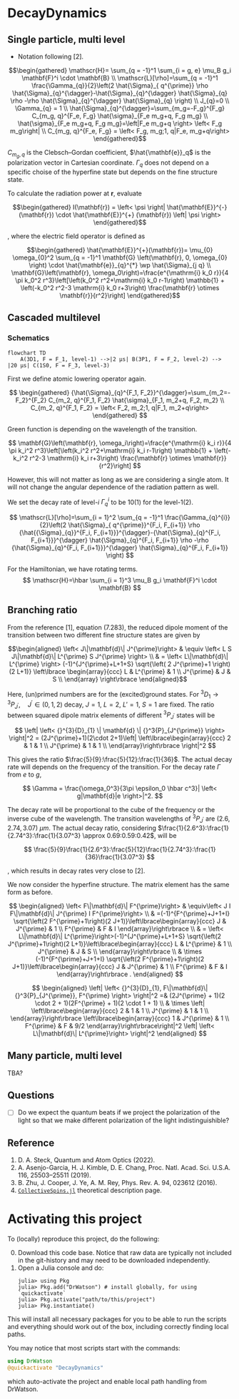 # DecayDynamics

## Single particle, multi level

- Notation following [2].

$$\begin{gathered}
\mathscr{H}= \sum_{q = -1}^1 \sum_{i = g, e} \mu_B g_i \mathbf{F}^i \cdot \mathbf{B} \\
\mathscr{L}[\rho]=\sum_{q = -1}^1 \frac{\Gamma_{q}}{2}\left(2 \hat{\Sigma}_{ q^{\prime}} \rho \hat{\Sigma}_{q}^{\dagger}-\hat{\Sigma}_{q}^{\dagger} \hat{\Sigma}_{q} \rho -\rho \hat{\Sigma}_{q}^{\dagger} \hat{\Sigma}_{q} \right) \\
J_{q}=0 \\
\Gamma_{q} = 1 \\
\hat{\Sigma}_{q}^{\dagger}=\sum_{m_g=-F_g}^{F_g} C_{m_g, q}^{F_e, F_g} \hat{\sigma}_{F_e m_g+q, F_g m_g} \\
\hat{\sigma}_{F_e m_g+q, F_g m_g}=\left|F_e m_g+q \right> \left< F_g m_g\right| \\
C_{m_g, q}^{F_e, F_g} = \left< F_g, m_g;1, q|F_e, m_g+q\right>
\end{gathered}$$

$C_{m_g, q}$ is the Clebsch–Gordan coefficient, $\hat{\mathbf{e}}_q$ is the polarization vector in Cartesian coordinate. $\Gamma_q$ does not depend on a specific choise of the hyperfine state but depends on the fine structure state.

To calculate the radiation power at $\mathbf{r}$, evaluate 

$$\begin{gathered}
I(\mathbf{r}) = \left< \psi \right| \hat{\mathbf{E}}^{-} (\mathbf{r}) \cdot \hat{\mathbf{E}}^{+} (\mathbf{r}) \left| \psi \right>
\end{gathered}$$

, where the electric field operator is defined as

$$\begin{gathered}
\hat{\mathbf{E}}^{+}(\mathbf{r})= \mu_{0} \omega_{0}^2 \sum_{q = -1}^1 \mathbf{G} \left(\mathbf{r}, 0, \omega_{0} \right) \cdot \hat{\mathbf{e}}_{q}^{*} \wp \hat{\Sigma}_{j q} \\
\mathbf{G}\left(\mathbf{r}, \omega_0\right)=\frac{e^{\mathrm{i} k_0 r}}{4 \pi k_0^2 r^3}\left[\left(k_0^2 r^2+\mathrm{i} k_0 r-1\right) \mathbb{1} + \left(-k_0^2 r^2-3 \mathrm{i} k_0 r+3\right) \frac{\mathbf{r} \otimes \mathbf{r}}{r^2}\right]
\end{gathered}$$


## Cascaded multilevel
### Schematics

```mermaid
flowchart TD
    A(3D1, F = F_1, level-1) -->|2 μs| B(3P1, F = F_2, level-2) --> |20 μs| C(1S0, F = F_3, level-3)
```

First we define atomic lowering operator again.

$$
\begin{gathered}
{\hat{\Sigma}_{q}^{F_1, F_2}}^{\dagger}=\sum_{m_2=-F_2}^{F_2} C_{m_2, q}^{F_1, F_2} \hat{\sigma}_{F_1, m_2+q, F_2, m_2} \\
C_{m_2, q}^{F_1, F_2} = \left< F_2, m_2;1, q|F_1, m_2+q\right>
\end{gathered}
$$

Green function is depending on the wavelength of the transition.

$$ 
\mathbf{G}\left(\mathbf{r}, \omega_i\right)=\frac{e^{\mathrm{i} k_i r}}{4 \pi k_i^2 r^3}\left[\left(k_i^2 r^2+\mathrm{i} k_i r-1\right) \mathbb{1} + \left(-k_i^2 r^2-3 \mathrm{i} k_i r+3\right) \frac{\mathbf{r} \otimes \mathbf{r}}{r^2}\right]
$$

However, this will not matter as long as we are considering a single atom. It will not change the angular dependence of the radiation pattern as well. 

We set the decay rate of level-$i$ $\Gamma_q^i$ to be 10(1) for the level-1(2).

$$
\mathscr{L}[\rho]=\sum_{i = 1}^2 \sum_{q = -1}^1 \frac{\Gamma_{q}^{i}}{2}\left(2 \hat{\Sigma}_{ q^{\prime}}^{F_i, F_{i+1}} \rho {\hat{{\Sigma}_{q}}^{F_i, F_{i+1}}}^{\dagger}-{\hat{\Sigma}_{q}^{F_i, F_{i+1}}}^{\dagger} \hat{\Sigma}_{q}^{F_i, F_{i+1}} \rho -\rho {\hat{\Sigma}_{q}^{F_i, F_{i+1}}}^{\dagger} \hat{\Sigma}_{q}^{F_i, F_{i+1}} \right)
$$

For the Hamiltonian, we have rotating terms.
$$
\mathscr{H}=\hbar \sum_{i = 1}^3 \mu_B g_i \mathbf{F}^i \cdot \mathbf{B}
$$

<!-- ### Laser excitation

We expect geometric constraints of the superposition state of level-1.  -->

## Branching ratio
From the reference [1], equation (7.283), the reduced dipole moment of the transition between two different fine structure states are given by


$$\begin{aligned}
\left< J\|\mathbf{d}\| J^{\prime}\right> & \equiv \left< L S J\|\mathbf{d}\| L^{\prime} S J^{\prime} \right> \\
& = \left< L\|\mathbf{d}\| L^{\prime} \right> (-1)^{J^{\prime}+L+1+S} \sqrt{\left( 2 J^{\prime}+1 \right) (2 L+1)} \left\lbrace \begin{array}{ccc}
L & L^{\prime} & 1 \\
J^{\prime} & J & S \\
\end{array} \right\rbrace
\end{aligned}$$

Here, (un)primed numbers are for the (excited)ground states. For ${}^{3}{D}_{1} \rightarrow {}^3{P}_{J^{\prime}}, \quad J^{\prime} \in (0, 1, 2)$ decay, $J = 1$, $L=2$, $L'=1$, $S=1$ are fixed. The ratio between squared dipole matrix elements of different ${}^3{P}_{J^{\prime}}$ states will be 

$$
\left| \left< {}^{3}{D}_{1} \| \mathbf{d} \| {}^3{P}_{J^{\prime}} \right> \right|^2 = (2J^{\prime}+1)(2\cdot 2+1)\left| \left\lbrace\begin{array}{ccc}
2 & 1 & 1 \\
J^{\prime} & 1 & 1 \\
\end{array}\right\rbrace  \right|^2 
$$

This gives the ratio $\frac{5}{9}:\frac{5}{12}:\frac{1}{36}$. The actual decay rate will depends on the frequency of the transition. For the decay rate $\Gamma$ from $e$ to $g$, 

$$
\Gamma = \frac{\omega_0^3}{3\pi \epsilon_0 \hbar c^3}| \left< g|\mathbf{d}|e \right>|^2.
$$

The decay rate will be proportional to the cube of the frequency or the inverse cube of the wavelength. The transition wavelengths of ${}^3{P}_{J^{\prime}}$ are $(2.6, 2.74, 3.07)~\mu m$. The actual decay ratio, considering $\frac{1}{2.6^3}:\frac{1}{2.74^3}:\frac{1}{3.07^3} \approx 0.69:0.59:0.42$, will be

$$
\frac{5}{9}\frac{1}{2.6^3}:\frac{5}{12}\frac{1}{2.74^3}:\frac{1}{36}\frac{1}{3.07^3}
$$

, which results in decay rates very close to [2].

We now consider the hyperfine structure. The matrix element has the same form as before. 

$$
\begin{aligned}
\left< F\|\mathbf{d}\| F^{\prime}\right> & \equiv\left< J I F\|\mathbf{d}\| J^{\prime} I F^{\prime}\right> \\
& =(-1)^{F^{\prime}+J+1+I} \sqrt{\left(2 F^{\prime}+1\right)(2 J+1)}\left\lbrace\begin{array}{ccc}
J & J^{\prime} & 1 \\
F^{\prime} & F & I
\end{array}\right\rbrace \\
& = \left< L\|\mathbf{d}\| L^{\prime}\right>(-1)^{J^{\prime}+L+1+S} \sqrt{\left(2 J^{\prime}+1\right)(2 L+1)}\left\lbrace\begin{array}{ccc}
L & L^{\prime} & 1 \\
J^{\prime} & J & S \\
\end{array}\right\rbrace \\
& \times (-1)^{F^{\prime}+J+1+I} \sqrt{\left(2 F^{\prime}+1\right)(2 J+1)}\left\lbrace\begin{array}{ccc}
J & J^{\prime} & 1 \\
F^{\prime} & F & I
\end{array}\right\rbrace .
\end{aligned}
$$

$$
\begin{aligned}
\left| \left< {}^{3}{D}_{1}, F\|\mathbf{d}\| {}^3{P}_{J^{\prime}}, F^{\prime} \right> \right|^2 =& (2J^{\prime} + 1)(2 \cdot 2 + 1)(2F^{\prime} + 1)(2 \cdot 1 + 1) \\ 
& \times \left|
   \left\lbrace\begin{array}{ccc}
2 & 1 & 1 \\
J^{\prime} & 1 & 1 \\
\end{array}\right\rbrace
\left\lbrace\begin{array}{ccc}
1 & J^{\prime} & 1 \\
F^{\prime} & F & 9/2
\end{array}\right\rbrace\right|^2 \left| \left< L\|\mathbf{d}\| L^{\prime}\right> \right|^2
\end{aligned}
$$

## Many particle, multi level

TBA?
<!-- 
- Notation following [2].

$$\begin{gathered}
\mathscr{H}=\hbar \sum_{i, j=1}^N \sum_{q, q^{\prime}=-1}^1 J_{i j q q^{\prime}} \hat{\Sigma}_{i q}^{\dagger} \hat{\Sigma}_{j q^{\prime}}, \\
\mathscr{L}[\rho]=\sum_{i, j=1}^N \sum_{q, q^{\prime}=-1}^1 \frac{\Gamma_{i j q q^{\prime}}}{2}\left(2 \hat{\Sigma}_{j q^{\prime}} \rho \hat{\Sigma}_{i q}^{\dagger}-\hat{\Sigma}_{i q}^{\dagger} \hat{\Sigma}_{j q^{\prime}} \rho\right. \\
\left.-\rho \hat{\Sigma}_{i q}^{\dagger} \hat{\Sigma}_{j q^{\prime}}\right)
\end{gathered}$$
$$
\begin{aligned}
& J_{i j q q^{\prime}}=-\frac{\mu_0 \omega_0^2}{\hbar}|\wp|^2 \hat{\mathbf{e}}_q \cdot \operatorname{Re} \mathbf{G}\left(\mathbf{r}_i, \mathbf{r}_j, \omega_0\right) \cdot \hat{\mathbf{e}}_{q^{\prime}}^*, \\
& \Gamma_{i j q q^{\prime}}=\frac{2 \mu_0 \omega_0^2}{\hbar}|\wp|^2 \hat{\mathbf{e}}_q \cdot \operatorname{Im} \mathbf{G}\left(\mathbf{r}_i, \mathbf{r}_j, \omega_0\right) \cdot \hat{\mathbf{e}}_{q^{\prime}}^*,
\end{aligned}
$$
$$
\begin{aligned}
& \mathbf{G}\left(\mathbf{r}, \omega_0\right)=\frac{e^{\mathrm{i} k_0 r}}{4 \pi k_0^2 r^3}\left[\left(k_0^2 r^2+\mathrm{i} k_0 r-1\right) \mathbb{1}+\left(-k_0^2 r^2-3 \mathrm{i} k_0 r+3\right) \frac{\mathbf{r} \otimes \mathbf{r}}{r^2}\right], \\
&
\end{aligned}
$$

To calculate the electric field, 
$$
\hat{\mathbf{E}}^{+}(\mathbf{r})=\mu_0 \omega_0^2 \sum_{j=1}^N \sum_{q=-1}^1 \mathbf{G}\left(\mathbf{r}, \mathbf{r}_j, \omega_0\right) \cdot \hat{\mathbf{e}}_q^* \wp \hat{\Sigma}_{j q}
$$ -->
## Questions
- [ ] Do we expect the quantum beats if we project the polarization of the light so that we make different polarization of the light indistinguishible?


## Reference
1.  D. A. Steck, Quantum and Atom Optics (2022).
2.  A. Asenjo-Garcia, H. J. Kimble, D. E. Chang, Proc. Natl. Acad. Sci. U.S.A. 116, 25503–25511 (2019).
3.  B. Zhu, J. Cooper, J. Ye, A. M. Rey, Phys. Rev. A. 94, 023612 (2016).
4.  [`CollectiveSpins.jl`](https://qojulia.github.io/CollectiveSpins.jl/dev/descriptions/) theoretical description page.

# Activating this project

To (locally) reproduce this project, do the following:

0. Download this code base. Notice that raw data are typically not included in the
   git-history and may need to be downloaded independently.
1. Open a Julia console and do:
   ```
   julia> using Pkg
   julia> Pkg.add("DrWatson") # install globally, for using `quickactivate`
   julia> Pkg.activate("path/to/this/project")
   julia> Pkg.instantiate()
   ```
   
This will install all necessary packages for you to be able to run the scripts and
everything should work out of the box, including correctly finding local paths.

You may notice that most scripts start with the commands:
```julia
using DrWatson
@quickactivate "DecayDynamics"
```
which auto-activate the project and enable local path handling from DrWatson.
<!-- This code base is using the [Julia Language](https://julialang.org/) and
[DrWatson](https://juliadynamics.github.io/DrWatson.jl/stable/)
to make a reproducible scientific project named
> DecayDynamics

It is authored by Kyungtae Kim.
<!-- 
To (locally) reproduce this project, do the following:

0. Download this code base. Notice that raw data are typically not included in the
   git-history and may need to be downloaded independently.
1. Open a Julia console and do:
   ```
   julia> using Pkg
   julia> Pkg.add("DrWatson") # install globally, for using `quickactivate`
   julia> Pkg.activate("path/to/this/project")
   julia> Pkg.instantiate()
   ```

This will install all necessary packages for you to be able to run the scripts and
everything should work out of the box, including correctly finding local paths.

You may notice that most scripts start with the commands:
```julia
using DrWatson
@quickactivate "DecayDynamics"
```
which auto-activate the project and enable local path handling from DrWatson. -->
